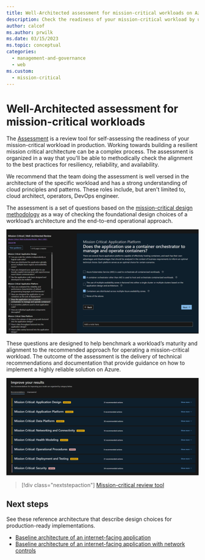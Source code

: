 ```yaml
---
title: Well-Architected assessment for mission-critical workloads on Azure
description: Check the readiness of your mission-critical workload by using an assessment review tool. 
author: calcof
ms.author: prwilk
ms.date: 03/15/2023
ms.topic: conceptual
categories: 
  - management-and-governance
  - web
ms.custom:
  - mission-critical
---
```


# Well-Architected assessment for mission-critical workloads

The [Assessment](/assessments/?mode=pre-assessment&id=23513bdb-e8a2-4f0b-8b6b-191ee1f52d34) is a review tool for self-assessing the readiness of your mission-critical workload in production. Working towards building a resilient mission critical architecture can be a complex process. The assessment is organized in a way that you'll be able to methodically check the alignment to the best practices for resiliency, reliability, and availability.

We recommend that the team doing the assessment is well versed in the architecture of the specific workload and has a strong understanding of cloud principles and patterns. These roles include, but aren't limited to, cloud architect, operators, DevOps engineer. 

The assessment is a set of questions based on the [mission-critical design methodology](/azure/architecture/framework/mission-critical/mission-critical-design-principles?branch=main) as a way of checking the foundational design choices of a workload’s architecture and the end-to-end operational approach.

[![Screenshot of the mission-critical review tool.](./images/assessment-review.png)](./images/assessment-review.png)

These questions are designed to help benchmark a workload’s maturity and alignment to the recommended approach for operating a mission-critical workload. The outcome of the assessment is the delivery of technical recommendations and documentation that provide guidance on how to implement a highly reliable solution on Azure. 

[![Screenshot of the guidance page in the mission-critical review tool.](./images/assessment-recommendations.png)](images/assessment-recommendations.png)

> [!div class="nextstepaction"]
> [Mission-critical review tool](/assessments/?mode=pre-assessment&id=23513bdb-e8a2-4f0b-8b6b-191ee1f52d34)

 
## Next steps

See these reference architecture that describe design choices for production-ready implementations. 

- [Baseline architecture of an internet-facing application](/azure/architecture/reference-architectures/containers/aks-mission-critical/mission-critical-intro)
- [Baseline architecture of an internet-facing application with network controls](/azure/architecture/reference-architectures/containers/aks-mission-critical/mission-critical-network-architecture)
